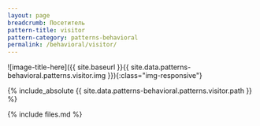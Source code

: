 ```yaml
---
layout: page
breadcrumb: Посетитель
pattern-title: visitor
pattern-category: patterns-behavioral
permalink: /behavioral/visitor/
---
```

![image-title-here]({{ site.baseurl }}{{ site.data.patterns-behavioral.patterns.visitor.img }}){:class="img-responsive"}

{% include_absolute {{ site.data.patterns-behavioral.patterns.visitor.path }} %}

{% include files.md %}
